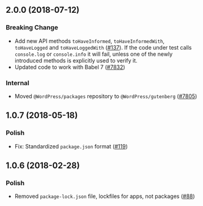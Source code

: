 ## 2.0.0 (2018-07-12)

### Breaking Change

- Add new API methods `toHaveInformed`, `toHaveInformedWith`, `toHaveLogged` and `toHaveLoggedWith` ([#137](https://github.com/WordPress/packages/pull/137)). If the code under test calls `console.log` or `console.info` it will fail, unless one of the newly introduced methods is explicitly used to verify it.
- Updated code to work with Babel 7 ([#7832](https://github.com/WordPress/gutenberg/pull/7832))

### Internal

- Moved `@WordPress/packages` repository to `@WordPress/gutenberg` ([#7805](https://github.com/WordPress/gutenberg/pull/7805))

## 1.0.7 (2018-05-18)

### Polish

- Fix: Standardized `package.json` format  ([#119](https://github.com/WordPress/packages/pull/119))

## 1.0.6 (2018-02-28)

### Polish

- Removed `package-lock.json` file, lockfiles for apps, not packages ([#88](https://github.com/WordPress/packages/pull/88))
